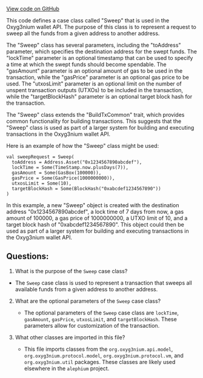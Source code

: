 [View code on GitHub](https://github.com/alephium/alephium/wallet/src/main/scala/org/alephium/wallet/api/model/Sweep.scala)

This code defines a case class called "Sweep" that is used in the Oxyg3nium wallet API. The purpose of this class is to represent a request to sweep all the funds from a given address to another address. 

The "Sweep" class has several parameters, including the "toAddress" parameter, which specifies the destination address for the swept funds. The "lockTime" parameter is an optional timestamp that can be used to specify a time at which the swept funds should become spendable. The "gasAmount" parameter is an optional amount of gas to be used in the transaction, while the "gasPrice" parameter is an optional gas price to be used. The "utxosLimit" parameter is an optional limit on the number of unspent transaction outputs (UTXOs) to be included in the transaction, while the "targetBlockHash" parameter is an optional target block hash for the transaction.

The "Sweep" class extends the "BuildTxCommon" trait, which provides common functionality for building transactions. This suggests that the "Sweep" class is used as part of a larger system for building and executing transactions in the Oxyg3nium wallet API.

Here is an example of how the "Sweep" class might be used:

```
val sweepRequest = Sweep(
  toAddress = Address.Asset("0x1234567890abcdef"),
  lockTime = Some(TimeStamp.now.plusDays(7)),
  gasAmount = Some(GasBox(100000)),
  gasPrice = Some(GasPrice(1000000000)),
  utxosLimit = Some(10),
  targetBlockHash = Some(BlockHash("0xabcdef1234567890"))
)
```

In this example, a new "Sweep" object is created with the destination address "0x1234567890abcdef", a lock time of 7 days from now, a gas amount of 100000, a gas price of 1000000000, a UTXO limit of 10, and a target block hash of "0xabcdef1234567890". This object could then be used as part of a larger system for building and executing transactions in the Oxyg3nium wallet API.
## Questions: 
 1. What is the purpose of the `Sweep` case class?
   - The `Sweep` case class is used to represent a transaction that sweeps all available funds from a given address to another address.

2. What are the optional parameters of the `Sweep` case class?
   - The optional parameters of the `Sweep` case class are `lockTime`, `gasAmount`, `gasPrice`, `utxosLimit`, and `targetBlockHash`. These parameters allow for customization of the transaction.

3. What other classes are imported in this file?
   - This file imports classes from the `org.oxyg3nium.api.model`, `org.oxyg3nium.protocol.model`, `org.oxyg3nium.protocol.vm`, and `org.oxyg3nium.util` packages. These classes are likely used elsewhere in the `alephium` project.